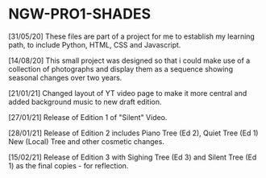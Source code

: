 # NGW-PRO1-SHADES
[31/05/20] These files are part of a project for me to establish my learning path,
to include Python, HTML, CSS and Javascript.

[14/08/20] This small project was designed so that i could make use of a collection
of photographs and display them as a sequence showing seasonal changes over two years.

[21/01/21] Changed layout of YT video page to make it more central and
added background music to new draft edition.

[27/01/21] Release of Edition 1 of "Silent" Video.

[28/01/21] Release of Edition 2 includes Piano Tree (Ed 2), Quiet Tree (Ed 1) New (Local) Tree and other cosmetic changes.

[15/02/21] Release of Edition 3 with Sighing Tree (Ed 3) and Silent Tree (Ed 1) as the final copies - for reflection.